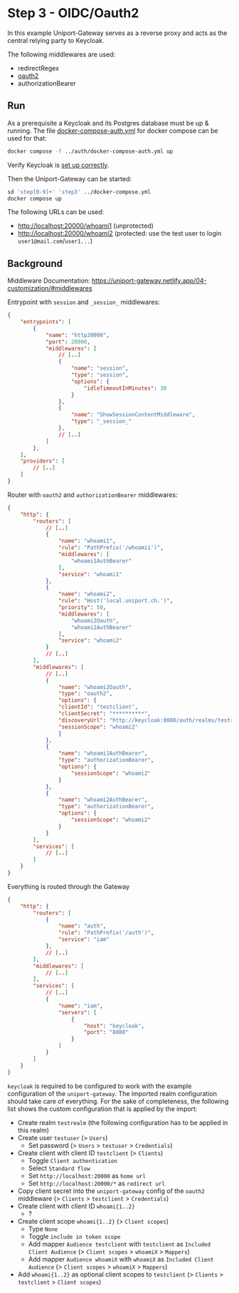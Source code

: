 # Step 3 - OIDC/Oauth2

In this example Uniport-Gateway serves as a reverse proxy and acts as the central relying party to Keycloak.

The following middlewares are used:

- redirectRegex
- [oauth2](https://uniport-gateway.netlify.app/04-customization/#oauth2)
- authorizationBearer

## Run

As a prerequisite a Keycloak and its Postgres database must be up & running. The file [docker-compose-auth.yml](../auth/docker-compose-auth.yml) for docker compose can be used for that:

```bash
docker compose -f ../auth/docker-compose-auth.yml up
```

Verify Keycloak is [set up correctly](../auth/README.md).

Then the Uniport-Gateway can be started:

```bash
sd 'step[0-9]+' 'step3' ../docker-compose.yml
docker compose up
```

The following URLs can be used:

- <http://localhost:20000/whoami1> (unprotected)
- <http://localhost:20000/whoami2> (protected: use the test user to login `user1@mail.com`/`user1...`)

## Background

Middleware Documentation: <https://uniport-gateway.netlify.app/04-customization/#middlewares>

Entrypoint with `session` and `_session_` middlewares:

```json
{
    "entrypoints": [
        {
            "name": "http20000",
            "port": 20000,
            "middlewares": [
                // [..]
                {
                    "name": "session",
                    "type": "session",
                    "options": {
                        "idleTimeoutInMinutes": 30
                    }
                },
                {
                    "name": "ShowSessionContentMiddleware",
                    "type": "_session_"
                },
                // [..]
            ]
        },
    ],
    "providers": [
        // [..]
    ]
}
```

Router with `oauth2` and `authorizationBearer` middlewares:

```json
{
    "http": {
        "routers": [
            // [..]
            {
                "name": "whoami1",
                "rule": "PathPrefix('/whoami1')",
                "middlewares": [
                    "whoami1AuthBearer"
                ],
                "service": "whoami1"
            },
            {
                "name": "whoami2",
                "rule": "Host('local.uniport.ch.')",
                "priority": 50,
                "middlewares": [
                    "whoami2Oauth",
                    "whoami2AuthBearer"
                ],
                "service": "whoami2"
            }
            // [..]
        ],
        "middlewares": [
            // [..]
            {
                "name": "whoami2Oauth",
                "type": "oauth2",
                "options": {
                "clientId": "testclient",
                "clientSecret": "**********",
                "discoveryUrl": "http://keycloak:8080/auth/realms/testrealm",
                "sessionScope": "whoami2"
                }
            },
            {
                "name": "whoami1AuthBearer",
                "type": "authorizationBearer",
                "options": {
                    "sessionScope": "whoami2"
                }
            },
            {
                "name": "whoami2AuthBearer",
                "type": "authorizationBearer",
                "options": {
                    "sessionScope": "whoami2"
                }
            }
        ],
        "services": [
            // [..]
        ]
    }
}
```

Everything is routed through the Gateway

```json
{
    "http": {
        "routers": [
            {
                "name": "auth",
                "rule": "PathPrefix('/auth')",
                "service": "iam"
            },
            // [..]
        ],
        "middlewares": [
            // [..]
        ],
        "services": [
            // [..]
            {
                "name": "iam",
                "servers": [
                    {
                        "host": "keycloak",
                        "port": "8080"
                    }
                ]
            }
        ]
    }
}
```

`keycloak` is required to be configured to work with the example configuration of the `uniport-gateway`. The imported realm
configuration should take care of everything. For the sake of completeness, the following list shows the custom configuration that is applied by the import:

- Create realm `testrealm` (the following configuration has to be applied in this realm)
- Create user `testuser` (> `Users`)
  - Set password (> `Users` > `testuser` > `Credentials`)
- Create client with client ID `testclient` (> `Clients`)
  - Toggle `Client authentication`
  - Select `Standard flow`
  - Set `http://localhost:20000` as `home url`
  - Set `http://localhost:20000/*` as `redirect url`
- Copy client secret into the `uniport-gateway` config of the `oauth2` middleware (> `Clients` > `testclient` > `Credentials`)
- Create client with client ID `whoami{1..2}`
  - ?
- Create client scope `whoami{1..2}` (> `Client scopes`)
  - Type `None`
  - Toggle `include in token scope`
  - Add mapper `Audience testclient` with `testclient` as `Included Client Audience` (> `Client scopes` > `whoamiX` > `Mappers`)
  - Add mapper `Audience whoamiX` with `whoamiX` as `Included Client Audience` (> `Client scopes` > `whoamiX` > `Mappers`)
- Add `whoami{1..2}` as optional client scopes to `testclient` (> `Clients` > `testclient` > `Client scopes`)
